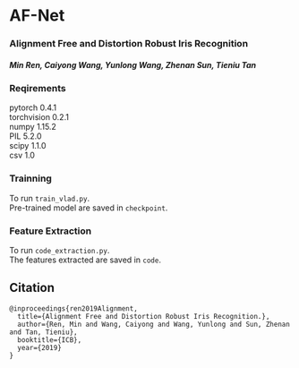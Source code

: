 # AF-Net

### Alignment Free and Distortion Robust Iris Recognition
##### Min Ren, Caiyong Wang, Yunlong Wang, Zhenan Sun, Tieniu Tan

### Reqirements
pytorch 0.4.1\
torchvision 0.2.1\
numpy 1.15.2\
PIL 5.2.0\
scipy 1.1.0\
csv 1.0

### Trainning
To run `train_vlad.py`.\
Pre-trained model are saved in `checkpoint`.

### Feature Extraction
To run `code_extraction.py`.\
The features extracted are saved in `code`.

## Citation

    @inproceedings{ren2019Alignment,
      title={Alignment Free and Distortion Robust Iris Recognition.},
      author={Ren, Min and Wang, Caiyong and Wang, Yunlong and Sun, Zhenan and Tan, Tieniu},
      booktitle={ICB},
      year={2019}
    }

